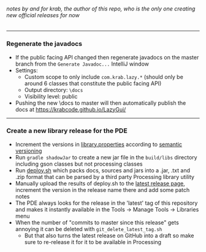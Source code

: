 ###### notes by and for krab, the author of this repo, who is the only one creating new official releases for now

---
### Regenerate the javadocs
- If the public facing API changed then regenerate javadocs on the master branch from the `Generate Javadoc...` IntelliJ window
- Settings:
  - Custom scope to only include `com.krab.lazy.*` (should only be around 6 classes that constitute the public facing API)
  - Output directory: `\docs`
  - Visibility level: public
- Pushing the new \docs to master will then automatically publish the docs at https://krabcode.github.io/LazyGui/
---

### Create a new library release for the PDE

- Increment the versions in [library.properties](library.properties) according to [semantic versioning](https://semver.org/)
- Run `gradle shadowJar` to create a new jar file in the `build/libs` directory including gson classes but not processing classes
- Run [deploy.sh](deploy.sh) which packs docs, sources and jars into a .jar, .txt and .zip format that can be parsed by a third party Processing library utility
- Manually upload the results of deploy.sh to the [latest release page](https://github.com/KrabCode/LazyGui/releases/tag/latest), increment the version in the release name there and add some patch notes
- The PDE always looks for the release in the 'latest' tag of this repository and makes it instantly available in the Tools -> Manage Tools -> Libraries menu
- When the number of "commits to master since this release" gets annoying it can be deleted with `git_delete_latest_tag.sh`
    - But that also turns the latest release on GitHub into a draft so make sure to re-release it for it to be available in Processing
